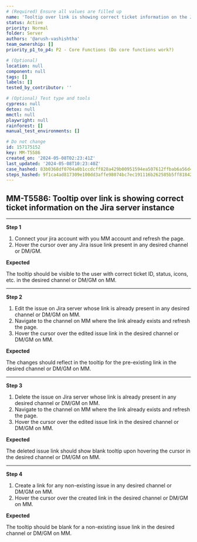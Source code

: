 ```yaml
---
# (Required) Ensure all values are filled up
name: 'Tooltip over link is showing correct ticket information on the Jira server instance'
status: Active
priority: Normal
folder: Server
authors: '@arush-vashishtha'
team_ownership: []
priority_p1_to_p4: P2 - Core Functions (Do core functions work?)

# (Optional)
location: null
component: null
tags: []
labels: []
tested_by_contributor: ''

# (Optional) Test type and tools
cypress: null
detox: null
mmctl: null
playwright: null
rainforest: []
manual_test_environments: []

# Do not change
id: 157175152
key: MM-T5586
created_on: '2024-05-08T02:23:41Z'
last_updated: '2024-05-08T10:23:40Z'
case_hashed: 83b0368df0704a0b1ccdcff828a429b00951594ea507612ffbab6a56d40591e009be3a307993f58d48c46f48ab477cec
steps_hashed: 9f1ca4ad817309e100dd3affe98074bc7ec191116b262585b5ff8184278549e7b5b8a31b4d177be7d3b4ca385b5c3bde
---
```


<!-- (Auto-generated) Based on frontmatter's "key" and "name" -->

## MM-T5586: Tooltip over link is showing correct ticket information on the Jira server instance

---

**Step 1**

1. Connect your jira account with you MM account and refresh the page.
2. Hover the cursor over any Jira issue link present in any desired channel or DM/GM.

**Expected**

The tooltip should be visible to the user with correct ticket ID, status, icons, etc. in the desired channel or DM/GM on MM.

---

**Step 2**

1. Edit the issue on Jira server whose link is already present in any desired channel or DM/GM on MM.
2. Navigate to the channel on MM where the link already exists and refresh the page.
3. Hover the cursor over the edited issue link in the desired channel or DM/GM on MM.

**Expected**

The changes should reflect in the tooltip for the pre-existing link in the desired channel or DM/GM on MM.

---

**Step 3**

1. Delete the issue on Jira server whose link is already present in any desired channel or DM/GM on MM.
2. Navigate to the channel on MM where the link already exists and refresh the page.
3. Hover the cursor over the edited issue link in the desired channel or DM/GM on MM.

**Expected**

The deleted issue link should show blank tooltip upon hovering the cursor in the desired channel or DM/GM on MM.

---

**Step 4**

1. Create a link for any non-existing issue in any desired channel or DM/GM on MM.
2. Hover the cursor over the created link in the desired channel or DM/GM on MM.

**Expected**

The tooltip should be blank for a non-existing issue link in the desired channel or DM/GM on MM.
